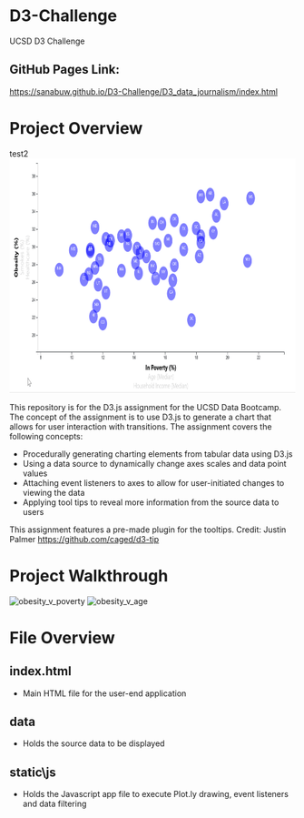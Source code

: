 # D3-Challenge
UCSD D3 Challenge

## GitHub Pages Link:
https://sanabuw.github.io/D3-Challenge/D3_data_journalism/index.html


# Project Overview
test2
<img src="D3_data_journalism/assets/other/images/demo.gif" width="800" height="412"/>


This repository is for the D3.js assignment for the UCSD Data Bootcamp. The concept of the assignment is to use D3.js to generate a chart that allows for user interaction with transitions. The assignment covers the following concepts:
- Procedurally generating charting elements from tabular data using D3.js
- Using a data source to dynamically change axes scales and data point values
- Attaching event listeners to axes to allow for user-initiated changes to viewing the data
- Applying tool tips to reveal more information from the source data to users

This assignment features a pre-made plugin for the tooltips.
Credit:
Justin Palmer
https://github.com/caged/d3-tip

# Project Walkthrough

<img width="974" alt="obesity_v_poverty" src="https://user-images.githubusercontent.com/14988830/111890631-6fe93e80-89a8-11eb-9e24-bccbe7325ea9.png">

<img width="980" alt="obesity_v_age" src="https://user-images.githubusercontent.com/14988830/111890626-6069f580-89a8-11eb-8f1d-0211a69a776f.png">



# File Overview

## index.html
- Main HTML file for the user-end application

## data
- Holds the source data to be displayed

## static\js
- Holds the Javascript app file to execute Plot.ly drawing, event listeners and data filtering

